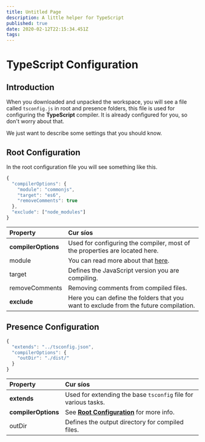 ```yaml
---
title: Untitled Page
description: A little helper for TypeScript
published: true
date: 2020-02-12T22:15:34.451Z
tags:
---
```


# TypeScript Configuration

## Introduction

When you downloaded and unpacked the workspace, you will see a file called `tsconfig.js` in root and presence folders, this file is used for configuring the **TypeScript** compiler. It is already configured for you, so don't worry about that.

We just want to describe some settings that you should know.

## Root Configuration

In the root configuration file you will see something like this.

```javascript
{
  "compilerOptions": {
    "module": "commonjs",
    "target": "es6",
    "removeComments": true
  },
  "exclude": ["node_modules"]
}
```

| Property            | Cur síos                                                                                        |
|:------------------- |:----------------------------------------------------------------------------------------------- |
| **compilerOptions** | Used for configuring the compiler, most of the properties are located here.                     |
| module              | You can read more about that [here](https://www.typescriptlang.org/docs/handbook/modules.html). |
| target              | Defines the JavaScript version you are compiling.                                               |
| removeComments      | Removing comments from compiled files.                                                          |
| **exclude**         | Here you can define the folders that you want to exclude from the future compilation.           |

## Presence Configuration

```javascript
{
  "extends": "../tsconfig.json",
  "compilerOptions": {
    "outDir": "./dist/"
  }
}
```

| Property            | Cur síos                                                                               |
|:------------------- |:-------------------------------------------------------------------------------------- |
| **extends**         | Used for extending the base `tsconfig` file for various tasks.                         |
| **compilerOptions** | See [**Root Configuration**](/dev/presence/tsconfig#root-configuration) for more info. |
| outDir              | Defines the output directory for compiled files.                                       |